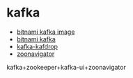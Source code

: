 # kafka
- [bitnami kafka image](https://hub.docker.com/r/bitnami/kafka)
- [bitnami kafka](https://github.com/bitnami/containers/tree/main/bitnami/kafka)
- [kafka-kafdrop](https://github.com/obsidiandynamics/kafdrop/blob/master/docker-compose/kafka-kafdrop/docker-compose.yaml)
- [zoonavigator](https://github.com/elkozmon/zoonavigator)

kafka+zookeeper+kafka-ui+zoonavigator
